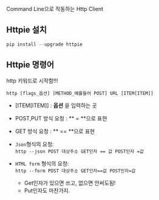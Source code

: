 Command Line으로 작동하는 Http Client  

## Httpie 설치  
```python 
pip install --upgrade httpie
``` 

## Httpie 명령어  
http 키워드로 시작함!!!  
  
`http [flags_옵션] [METHOD_예를들어 POST] URL [ITEM[ITEM]] `  
  
* [ITEM[ITEM]] : **옵션** 을 입력하는 곳  
* POST,PUT 방식 요청 : ** = **으로 표현  
* GET 방식 요청 : ** == **으로 표현  
  
* `Json`형식의 요청:  
`http --json POST 대상주소 GET인자 == 값 POST인자 =값`  
  
* `HTML form` 형식의 요청:  
`http --form POST 대상주소 GET인자==값 POST인자=값`  
  
  * Get인자가 있으면 쓰고, 없으면 안써도됨!  
  * Put인자도 마찬가지.  
